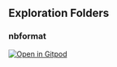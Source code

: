 ## Exploration Folders

### nbformat
[![Open in Gitpod](https://gitpod.io/button/open-in-gitpod.svg)](https://gitpod.io/nbformat)
